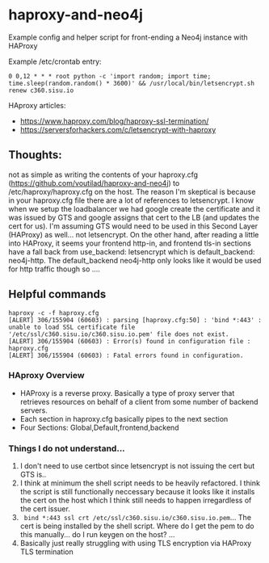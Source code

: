 # haproxy-and-neo4j
Example config and helper script for front-ending a Neo4j instance with HAProxy

Example /etc/crontab entry:
```
0 0,12 * * * root python -c 'import random; import time; time.sleep(random.random() * 3600)' && /usr/local/bin/letsencrypt.sh renew c360.sisu.io
```



HAproxy articles:

* https://www.haproxy.com/blog/haproxy-ssl-termination/
* https://serversforhackers.com/c/letsencrypt-with-haproxy

## Thoughts:



not as simple as writing the contents of your haproxy.cfg (https://github.com/voutilad/haproxy-and-neo4j)  to /etc/haproxy/haproxy.cfg on the host. The reason I'm skeptical is because in your haproxy.cfg file there are a lot of references to letsencrypt. I know when we setup the loadbalancer we had google create the certificate and it was issued by GTS and google assigns that cert to the LB (and updates the cert for us). I'm assuming GTS would need to be used in this Second Layer (HAProxy) as well... not letsencrypt. On the other hand, after reading a little into HAProxy, it seems your frontend http-in, and frontend tls-in sections have a fall back from use_backend: letsencrypt which is default_backend: neo4j-http. The default_backend neo4j-http only looks like it would be used for http traffic though so .... 


## Helpful commands
```
haproxy -c -f haproxy.cfg
[ALERT] 306/155904 (60603) : parsing [haproxy.cfg:50] : 'bind *:443' : unable to load SSL certificate file '/etc/ssl/c360.sisu.io/c360.sisu.io.pem' file does not exist.
[ALERT] 306/155904 (60603) : Error(s) found in configuration file : haproxy.cfg
[ALERT] 306/155904 (60603) : Fatal errors found in configuration.
```



### HAproxy Overview
* HAProxy is a reverse proxy. Basically a type of proxy server that retrieves resources on behalf of a client from some number of backend servers. 
* Each section in haproxy.cfg  basically pipes to the next section
* Four Sections: Global,Default,frontend,backend




### Things I do not understand...


1. I don't need to use certbot since letsencrypt is not issuing the cert but GTS is.. 
2. I think at minimum the shell script needs to be heavily refactored. I think the script is still functionally neccessary because it looks like it installs the cert on the host which I think still needs to happen irregardless of the cert issuer. 
3. ```	bind *:443 ssl crt /etc/ssl/c360.sisu.io/c360.sisu.io.pem ```... The cert is being installed by the shell script. Where do I get the pem to do this manually... do I run keygen on the host? ... 
4. Basically just really struggling with using TLS encryption via HAProxy TLS termination

